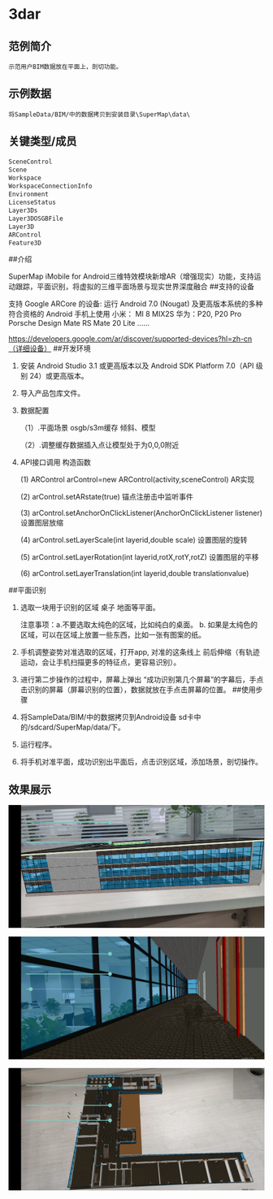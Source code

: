 # 3dar

## 范例简介

	示范用户BIM数据放在平面上，剖切功能。

## 示例数据
	将SampleData/BIM/中的数据拷贝到安装目录\SuperMap\data\

## 关键类型/成员

	SceneControl
	Scene
	Workspace
	WorkspaceConnectionInfo
	Environment
	LicenseStatus
	Layer3Ds
	Layer3DOSGBFile
	Layer3D
	ARControl
	Feature3D

##介绍

SuperMap iMobile for Android三维特效模块新增AR（增强现实）功能，支持运动跟踪，平面识别，将虚拟的三维平面场景与现实世界深度融合
##支持的设备

支持 Google ARCore 的设备: 运行 Android 7.0 (Nougat) 及更高版本系统的多种符合资格的 Android 手机上使用 小米： MI 8 MIX2S 华为：P20, P20 Pro Porsche Design Mate RS Mate 20 Lite ...... 

https://developers.google.com/ar/discover/supported-devices?hl=zh-cn（详细设备）
##开发环境
1. 安装 Android Studio 3.1 或更高版本以及 Android SDK Platform 7.0（API 级别 24）或更高版本。

2. 导入产品包库文件。
3. 数据配置 

    （1）.平面场景 osgb/s3m缓存 倾斜、模型 

	（2）.调整缓存数据插入点让模型处于为0,0,0附近 
4. API接口调用 构造函数

	(1) ARControl arControl=new ARControl(activity,sceneControl) AR实现 

	(2) arControl.setARstate(true) 锚点注册击中监听事件

	(3) arControl.setAnchorOnClickListener(AnchorOnClickListener listener) 设置图层放缩 

	(4) arControl.setLayerScale(int layerid,double scale) 设置图层的旋转 

	(5) arControl.setLayerRotation(int layerid,rotX,rotY,rotZ) 设置图层的平移 

	(6) arControl.setLayerTranslation(int layerid,double translationvalue)

##平面识别
1. 选取一块用于识别的区域 桌子 地面等平面。
  
	注意事项：a.不要选取太纯色的区域，比如纯白的桌面。 b. 如果是太纯色的区域，可以在区域上放置一些东西，比如一张有图案的纸。

2. 手机调整姿势对准选取的区域，打开app, 对准的这条线上 前后伸缩（有轨迹运动，会让手机扫描更多的特征点，更容易识别）。
3. 进行第二步操作的过程中，屏幕上弹出 “成功识别第几个屏幕”的字幕后，手点击识别的屏幕（屏幕识别的位置），数据就放在手点击屏幕的位置。
##使用步骤
1. 将SampleData/BIM/中的数据拷贝到Android设备 sd卡中的/sdcard/SuperMap/data/下。
2. 运行程序。
3. 将手机对准平面，成功识别出平面后，点击识别区域，添加场景，剖切操作。


## 效果展示

![image](BIM.png)

![image](BIM1.png)

![image](BIM2.png)

